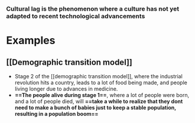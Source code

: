 ### Cultural lag is the phenomenon where a culture has not yet adapted to recent technological advancements
# Examples
## [[Demographic transition model]]
- Stage 2 of the [[demographic transition model]], where the industrial revolution hits a country, leads to a lot of food being made, and people living longer due to advances in medicine.
- **==The people alive during stage 1==**, where a lot of people were born, and a lot of people died, will **==take a while to realize that they dont need to make a bunch of babies just to keep a stable population, resulting in a population boom==**
